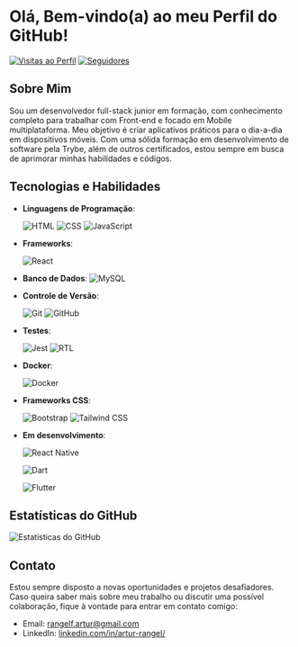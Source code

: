 # Olá, Bem-vindo(a) ao meu Perfil do GitHub!

[![Visitas ao Perfil](https://komarev.com/ghpvc/?username=rangelf-artur&color=brightgreen)](https://github.com/rangelf-artur)
[![Seguidores](https://img.shields.io/github/followers/rangelf-artur?style=social)](https://github.com/rangelf-artur)

## Sobre Mim
Sou um desenvolvedor full-stack junior em formação, com conhecimento completo para trabalhar com Front-end e focado em Mobile multiplataforma. Meu objetivo é criar aplicativos práticos para o dia-a-dia em dispositivos móveis. Com uma sólida formação em desenvolvimento de software pela Trybe, além de outros certificados, estou sempre em busca de aprimorar minhas habilidades e códigos.

## Tecnologias e Habilidades
- **Linguagens de Programação**:

  ![HTML](https://img.shields.io/badge/HTML-239120?style=for-the-badge&logo=html5&logoColor=white)
  ![CSS](https://img.shields.io/badge/CSS-239120?style=for-the-badge&logo=css3&logoColor=white)
  ![JavaScript](https://img.shields.io/badge/JavaScript-323330?style=for-the-badge&logo=javascript&logoColor=F7DF1E)
          
- **Frameworks**:
  
  ![React](https://img.shields.io/badge/React-20232A?style=for-the-badge&logo=react&logoColor=61DAFB)
          
- **Banco de Dados**: 
  ![MySQL](https://img.shields.io/badge/MySQL-4479A1?style=for-the-badge&logo=mysql&logoColor=white)
          
- **Controle de Versão**: 
 
  ![Git](https://img.shields.io/badge/Git-E34F26?style=for-the-badge&logo=git&logoColor=white)
  ![GitHub](https://img.shields.io/badge/GitHub-100000?style=for-the-badge&logo=github&logoColor=white)

- **Testes**: 
  
  ![Jest](https://img.shields.io/badge/Jest-C21325?style=for-the-badge&logo=jest&logoColor=white)
  ![RTL](https://img.shields.io/badge/RTL-61DAFB?style=for-the-badge&logo=react&logoColor=white)
          
- **Docker**:
  
  ![Docker](https://img.shields.io/badge/Docker-2496ED?style=for-the-badge&logo=docker&logoColor=white)
  
- **Frameworks CSS**:
  
  ![Bootstrap](https://img.shields.io/badge/Bootstrap-7952B3?style=for-the-badge&logo=bootstrap&logoColor=white)
  ![Tailwind CSS](https://img.shields.io/badge/Tailwind_CSS-38B2AC?style=for-the-badge&logo=tailwind-css&logoColor=white)

- **Em desenvolvimento**:
  
  ![React Native](https://img.shields.io/badge/React_Native-20232A?style=for-the-badge&logo=react&logoColor=61DAFB)
  
  ![Dart](https://img.shields.io/badge/Dart-0175C2?style=for-the-badge&logo=dart&logoColor=white)
          
  ![Flutter](https://img.shields.io/badge/Flutter-02569B?style=for-the-badge&logo=flutter&logoColor=white)

## Estatísticas do GitHub
![Estatísticas do GitHub](https://github-readme-stats.vercel.app/api?username=rangelf-artur&show_icons=true&count_private=true&hide=stars&theme=radical)

## Contato
Estou sempre disposto a novas oportunidades e projetos desafiadores. Caso queira saber mais sobre meu trabalho ou discutir uma possível colaboração, fique à vontade para entrar em contato comigo:

- Email: [rangelf.artur@gmail.com](mailto:rangelf.artur@gmail.com)
- LinkedIn: [linkedin.com/in/artur-rangel/](https://www.linkedin.com/in/artur-rangel/)
